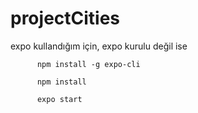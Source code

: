 # projectCities

expo kullandığım için, expo kurulu değil ise
     
          npm install -g expo-cli
     
          npm install
     
          expo start

